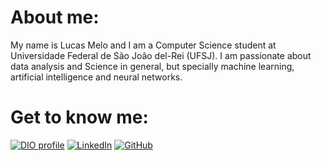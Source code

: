 # About me:
My name is Lucas Melo and I am a Computer Science student at Universidade Federal de São João del-Rei (UFSJ). I am passionate about data analysis and Science in general, but specially machine learning, artificial intelligence and neural networks. 

# Get to know me:
[![DIO profile](https://img.shields.io/badge/DIO/PERFIL-darkblue)](https://www.dio.me/users/lucasepml)
[![LinkedIn](https://img.shields.io/badge/Linkdin-blue)](https://www.linkedin.com/in/lucas-melo-a935b9268/)
[![GitHub](https://img.shields.io/badge/GitHub-black)](https://github.com/lcpmelo)
